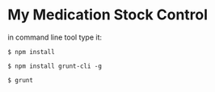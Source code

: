 # My Medication Stock Control

in command line tool type it:
	
`$ npm install`


`$ npm install grunt-cli -g`


`$ grunt`
